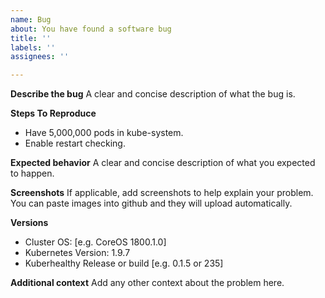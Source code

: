 ```yaml
---
name: Bug
about: You have found a software bug
title: ''
labels: ''
assignees: ''

---
```


**Describe the bug**
A clear and concise description of what the bug is.

**Steps To Reproduce**
- Have 5,000,000 pods in kube-system.
- Enable restart checking.

**Expected behavior**
A clear and concise description of what you expected to happen.

**Screenshots**
If applicable, add screenshots to help explain your problem.  You can paste images into github and they will upload automatically.

**Versions**
 - Cluster OS: [e.g. CoreOS 1800.1.0]
 - Kubernetes Version: 1.9.7
 - Kuberhealthy Release or build [e.g. 0.1.5 or 235]

**Additional context**
Add any other context about the problem here.
